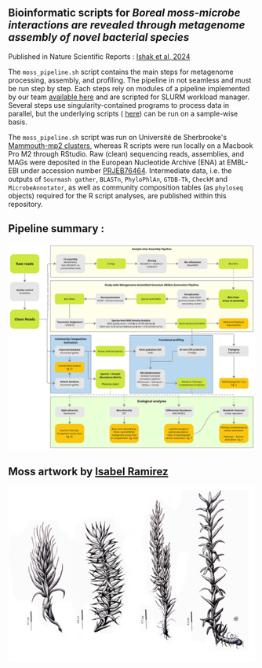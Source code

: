 ## Bioinformatic scripts for _Boreal moss-microbe interactions are revealed through metagenome assembly of novel bacterial species_

Published in Nature Scientific Reports : [Ishak et al, 2024](https://www.nature.com/articles/s41598-024-73045-z)

The `moss_pipeline.sh` script contains the main steps for metagenome processing, assembly, and profiling. The pipeline in not seamless and must be run step by step. Each steps rely on modules of a pipeline implemented by our team [available here](https://github.com/jflucier/ILL_pipelines) and are scripted for SLURM workload manager. Several steps use singularity-contained programs to process data in parallel, but the underlying scripts ( [here](https://github.com/jflucier/ILL_pipelines/tree/main/scripts)) can be run on a sample-wise basis.

The `moss_pipeline.sh` script was run on Université de Sherbrooke's [Mammouth-mp2 clusters](https://docs.alliancecan.ca/wiki/Mp2/en), whereas R scripts were run locally on a Macbook Pro M2 through RStudio. Raw (clean) sequencing reads, assemblies, and MAGs were deposited in the European Nucleotide Archive (ENA) at EMBL-EBI under accession number [PRJEB76464](https://www.ebi.ac.uk/ena/browser/view/PRJEB76464). Intermediate data, i.e. the outputs of `Sourmash gather`, `BLASTn`, `PhyloPhlAn`, `GTDB-Tk`, `CheckM` and `MicrobeAnnotator`, as well as community composition tables (as `phyloseq` objects) required for the R script analyses, are published within this repository.

## Pipeline summary :
![alt text](https://github.com/jorondo1/borealMoss/blob/main/out/Boreal_Moss_WF.jpg)

## Moss artwork by [Isabel Ramirez](https://www.ilustrobiologia.com/portfolio) 
![moss_artwork_isabel_ramirez](https://github.com/jorondo1/borealMoss/blob/main/out/Bryophytes.jpg)
